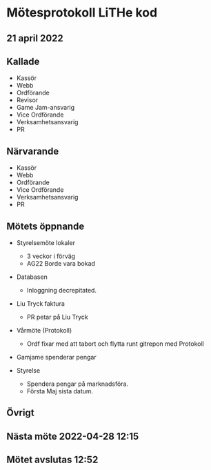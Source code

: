 # Mötesprotokoll LiTHe kod

## 21 april 2022

## Kallade

- Kassör
- Webb
- Ordförande
- Revisor
- Game Jam-ansvarig
- Vice Ordförande
- Verksamhetsansvarig
- PR

## Närvarande

- Kassör
- Webb
- Ordförande
- Vice Ordförande
- Verksamhetsansvarig
- PR

## Mötets öppnande

- Styrelsemöte lokaler
  - 3 veckor i förväg
  - AG22 Borde vara bokad

- Databasen
  - Inloggning decrepitated.

- Liu Tryck faktura
  - PR petar på Liu Tryck

- Vårmöte (Protokoll)
  - Ordf fixar med att tabort och flytta runt gitrepon med Protokoll

- Gamjame spenderar pengar

- Styrelse
  - Spendera pengar på marknadsföra.
  - Första Maj sista datum.

## Övrigt

## Nästa möte 2022-04-28 12:15

## Mötet avslutas 12:52
